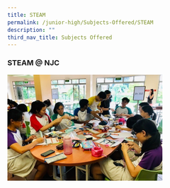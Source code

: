 ```yaml
---
title: STEAM
permalink: /junior-high/Subjects-Offered/STEAM
description: ""
third_nav_title: Subjects Offered
---
```

### STEAM @ NJC

<img src="/images/STEAM1.png" style="width:350px;height:240px;margin-right:15px;" align = "left">